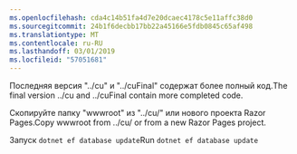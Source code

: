 ```yaml
---
ms.openlocfilehash: cda4c14b51fa4d7e20dcaec4178c5e11affc38d0
ms.sourcegitcommit: 24b1f6decbb17bb22a45166e5fdb0845c65af498
ms.translationtype: MT
ms.contentlocale: ru-RU
ms.lasthandoff: 03/01/2019
ms.locfileid: "57051681"
---
```

<span data-ttu-id="3dc17-101">Последняя версия "../cu" и "../cuFinal" содержат более полный код.</span><span class="sxs-lookup"><span data-stu-id="3dc17-101">The final version ../cu and ../cuFinal contain more completed code.</span></span>

<span data-ttu-id="3dc17-102">Скопируйте папку "wwwroot" из "../cu/" или нового проекта Razor Pages.</span><span class="sxs-lookup"><span data-stu-id="3dc17-102">Copy wwwroot from ../cu/ or from a new Razor Pages project.</span></span>

<span data-ttu-id="3dc17-103">Запуск `dotnet ef database update`</span><span class="sxs-lookup"><span data-stu-id="3dc17-103">Run `dotnet ef database update`</span></span>

